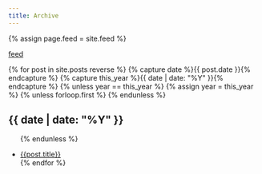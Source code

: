 ```yaml
---
title: Archive
---
```

{% assign page.feed = site.feed %}

<a href="{{ page.feed }}">feed</a>

{% for post in site.posts reverse %}
   {% capture date %}{{ post.date }}{% endcapture %}
   {% capture this_year %}{{ date | date: "%Y" }}{% endcapture %}
   {% unless year == this_year %}
      {% assign year = this_year %}
         {% unless forloop.first %}
            </ul>
	 {% endunless %}
      <h2>{{ date | date: "%Y" }}</h2>
      <ul>
   {% endunless %}
   <li>
      <a href="{{ post.url }}">{{post.title}}</a>
   </li>
{% endfor %}
</ul>
